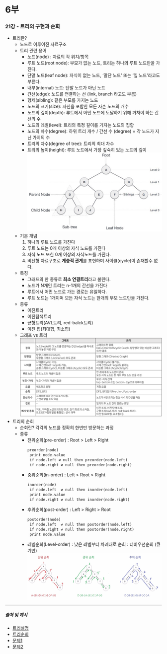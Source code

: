 # 6부
### 21강 - 트리의 구현과 순회
* 트리란?
  * 노드로 이루어진 자료구조
  * 트리 관련 용어
    * 노드(node) : 자료의 각 위치/항목
    * 루트 노드(root node): 부모가 없는 노드, 트리는 하나의 루트 노드만을 가진다.
    * 단말 노드(leaf node): 자식이 없는 노드, ‘말단 노드’ 또는 ‘잎 노드’라고도 부른다.
    * 내부(internal) 노드: 단말 노드가 아닌 노드
    * 간선(edge): 노드를 연결하는 선 (link, branch 라고도 부름)
    * 형제(sibling): 같은 부모를 가지는 노드
    * 노드의 크기(size): 자신을 포함한 모든 자손 노드의 개수
    * 노드의 깊이(depth): 루트에서 어떤 노드에 도달하기 위해 거쳐야 하는 간선의 수
    * 노드의 레벨(level): 트리의 특정 깊이를 가지는 노드의 집합
    * 노드의 차수(degree): 하위 트리 개수 / 간선 수 (degree) = 각 노드가 지닌 가지의 수
    * 트리의 차수(degree of tree): 트리의 최대 차수
    * 트리의 높이(height): 루트 노드에서 가장 깊숙히 있는 노드의 깊이
    ![트리 구조](./image/tree-terms.png)
  * 기본 개념
    1. 하나의 루트 노드를 가진다
    2. 루트 노드는 0개 이상의 자식 노드를 가진다
    3. 자식 노드 또한 0개 이상의 자식노드를 가진다.
    4. 비선형 자료구조로 **계층적 관계**를 표현하며 사이클(cycle)이 존재할수 없다.
  * 특징
    * 그래프의 한 종류로 **최소 연결트리**라고 불린다. 
    * 노드가 N개인 트리는 n-1개의 간선을 가진다
    * 루트에서 어떤 노드로 가는 경로는 유일하다.
    * 루트 노드는 1개이며 모든 자식 노드는 한개의 부모 노드만을 가진다.
  * 종류
    * 이진트리
    * 이진탐색트리
    * 균형트리(AVL트리, red-balck트리)
    * 이진 힙(최대힙, 최소힙)
  * 그래프 vs 트리
    ![그래프 vs 트리](./image/graph-vs-tree.png)
* 트리의 순회
   * 순회란? 각각의 노드를 정확히 한번만 방문하는 과정
   * 종류
     * 전위순회(pre-order) : Root > Left > Right
       ```
       preorder(node)
        print node.value
        if node.left ≠ null then preorder(node.left) 
        if node.right ≠ null then preorder(node.right)
       ``` 
     * 중위순회(in-order) : Left > Root > Right
       ```
       inorder(node)
        if node.left  ≠ null then inorder(node.left)
        print node.value
        if node.right ≠ null then inorder(node.right)
       ``` 
     * 후위순회(post-order) : Left > Right > Root
       ```
       postorder(node)
        if node.left  ≠ null then postorder(node.left)
        if node.right ≠ null then postorder(node.right)
        print node.value
       ``` 
     * 레벨순회(Level-order) : 낮은 레벨부터 차례대로 순회 : 너비우선순회 (큐 기반)
     ![트리 순회 설명](./image/tree-order.png)
***

##### 출처 및 예시
* [트리설명](https://gmlwjd9405.github.io/2018/08/12/data-structure-tree.html)
* [트리순회](https://ko.wikipedia.org/wiki/%ED%8A%B8%EB%A6%AC_%EC%88%9C%ED%9A%8C)
* [문제1](https://algospot.com/judge/problem/read/TRAVERSAL)
* [문제2](https://algospot.com/judge/problem/read/FORTRESS)